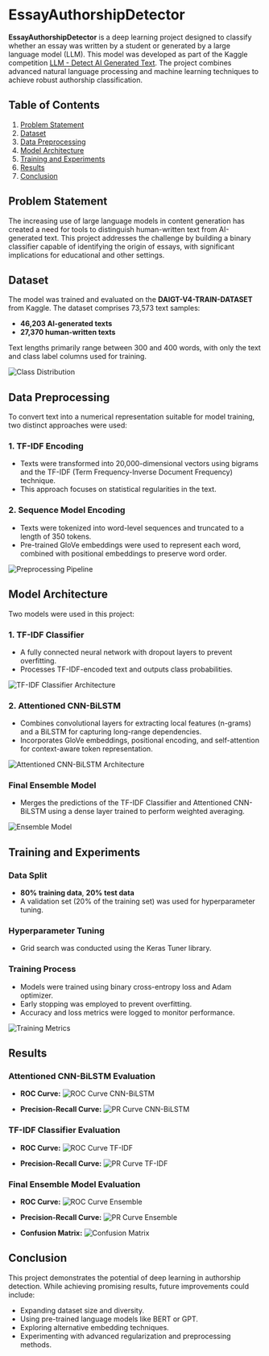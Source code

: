# EssayAuthorshipDetector
**EssayAuthorshipDetector** is a deep learning project designed to classify whether an essay was written by a student or generated by a large language model (LLM). This model was developed as part of the Kaggle competition [LLM - Detect AI Generated Text](https://www.kaggle.com/competitions/llm-detect-ai-generated-text). The project combines advanced natural language processing and machine learning techniques to achieve robust authorship classification.

## Table of Contents
1. [Problem Statement](#problem-statement)
2. [Dataset](#dataset)
3. [Data Preprocessing](#data-preprocessing)
4. [Model Architecture](#model-architecture)
5. [Training and Experiments](#training-and-experiments)
6. [Results](#results)
7. [Conclusion](#conclusion)

## Problem Statement
The increasing use of large language models in content generation has created a need for tools to distinguish human-written text from AI-generated text. This project addresses the challenge by building a binary classifier capable of identifying the origin of essays, with significant implications for educational and other settings.

## Dataset
The model was trained and evaluated on the **DAIGT-V4-TRAIN-DATASET** from Kaggle. The dataset comprises 73,573 text samples:
- **46,203 AI-generated texts**
- **27,370 human-written texts**

Text lengths primarily range between 300 and 400 words, with only the text and class label columns used for training.

![Class Distribution](images/class_distribution.png)

## Data Preprocessing
To convert text into a numerical representation suitable for model training, two distinct approaches were used:

### 1. **TF-IDF Encoding**
- Texts were transformed into 20,000-dimensional vectors using bigrams and the TF-IDF (Term Frequency-Inverse Document Frequency) technique.
- This approach focuses on statistical regularities in the text.

### 2. **Sequence Model Encoding**
- Texts were tokenized into word-level sequences and truncated to a length of 350 tokens.
- Pre-trained GloVe embeddings were used to represent each word, combined with positional embeddings to preserve word order.

![Preprocessing Pipeline](images/preprocessing_pipeline.png)

## Model Architecture
Two models were used in this project:

### 1. **TF-IDF Classifier**
- A fully connected neural network with dropout layers to prevent overfitting.
- Processes TF-IDF-encoded text and outputs class probabilities.

![TF-IDF Classifier Architecture](images/tfidf_architecture.png)

### 2. **Attentioned CNN-BiLSTM**
- Combines convolutional layers for extracting local features (n-grams) and a BiLSTM for capturing long-range dependencies.
- Incorporates GloVe embeddings, positional encoding, and self-attention for context-aware token representation.

![Attentioned CNN-BiLSTM Architecture](images/cnn_bilstm_architecture.png)

### **Final Ensemble Model**
- Merges the predictions of the TF-IDF Classifier and Attentioned CNN-BiLSTM using a dense layer trained to perform weighted averaging.

![Ensemble Model](images/ensemble_model.png)

## Training and Experiments
### Data Split
- **80% training data**, **20% test data**
- A validation set (20% of the training set) was used for hyperparameter tuning.

### Hyperparameter Tuning
- Grid search was conducted using the Keras Tuner library.

### Training Process
- Models were trained using binary cross-entropy loss and Adam optimizer.
- Early stopping was employed to prevent overfitting.
- Accuracy and loss metrics were logged to monitor performance.

![Training Metrics](images/training_metrics.png)

## Results

### Attentioned CNN-BiLSTM Evaluation
- **ROC Curve:**
  ![ROC Curve CNN-BiLSTM](images/roc_curve_cnn_bilstm.png)

- **Precision-Recall Curve:**
  ![PR Curve CNN-BiLSTM](images/pr_curve_cnn_bilstm.png)

### TF-IDF Classifier Evaluation
- **ROC Curve:**
  ![ROC Curve TF-IDF](images/roc_curve_tfidf.png)

- **Precision-Recall Curve:**
  ![PR Curve TF-IDF](images/pr_curve_tfidf.png)

### Final Ensemble Model Evaluation
- **ROC Curve:**
  ![ROC Curve Ensemble](images/roc_curve_ensemble.png)

- **Precision-Recall Curve:**
  ![PR Curve Ensemble](images/pr_curve_ensemble.png)

- **Confusion Matrix:**
  ![Confusion Matrix](images/confusion_matrix.png)

## Conclusion
This project demonstrates the potential of deep learning in authorship detection. While achieving promising results, future improvements could include:
- Expanding dataset size and diversity.
- Using pre-trained language models like BERT or GPT.
- Exploring alternative embedding techniques.
- Experimenting with advanced regularization and preprocessing methods.
